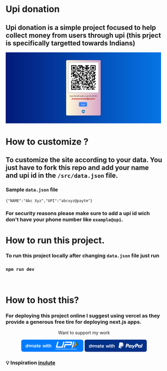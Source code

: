 # Upi donation
## Upi donation is a simple project focused to help collect money from users through upi (this prject is specifically targetted towards Indians)

<img src="./public/screenshot.png" width="500">

# How to customize ?

## To customize the site according to your data. You just have to fork this repo and add your name and upi id in the `/src/data.json` file.

### Sample `data.json` file

`{"NAME":"Abc Xyz","UPI":"abcxyz@paytm"}`

### For security reasons please make sure to add a upi id wich don't have your phone number like `example@upi`.

# How to run this project.
### To run this project locally after changing `data.json` file just run 
### `npm run dev` 

<br/>

# How to host this?

### For deploying this project online I suggest using vercel as they provide a generous free tire for deploying next.js apps.




<div align="center">
  <p>Want to support my work</p>
<a href="https://pratyayupi.vercel.app" target="_blank"><img src="https://raw.githubusercontent.com/Pratyay360/Pratyay360/main/upi.svg" width="200" target="_blank"></a>
<a href="https://paypal.me/pmustafi/" target="_blank"><img src="https://raw.githubusercontent.com/Pratyay360/Pratyay360/main/paypal.svg" width="200" target="_blank"></a>
</div>




### 💡 Inspiration [inulute](https://github.com/inulute/upi) 

